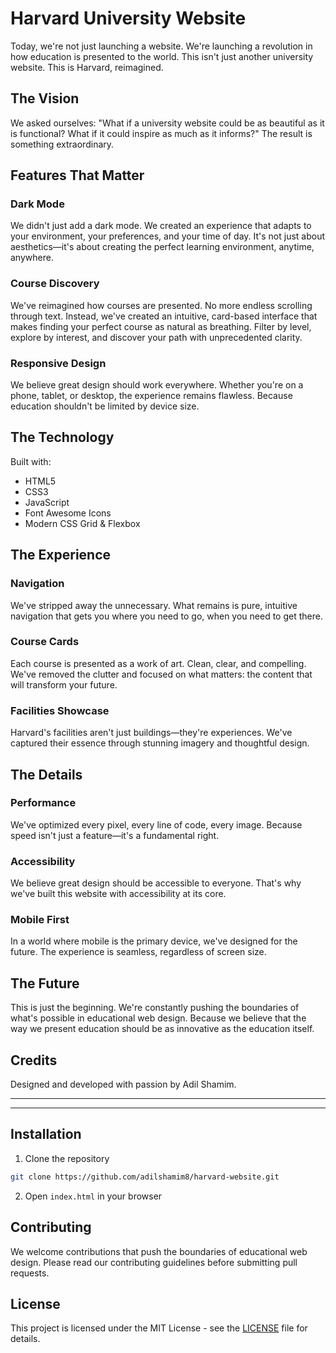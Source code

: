 # Harvard University Website


Today, we're not just launching a website. We're launching a revolution in how education is presented to the world. This isn't just another university website. This is Harvard, reimagined.

## The Vision

We asked ourselves: "What if a university website could be as beautiful as it is functional? What if it could inspire as much as it informs?" The result is something extraordinary.

## Features That Matter

### Dark Mode
We didn't just add a dark mode. We created an experience that adapts to your environment, your preferences, and your time of day. It's not just about aesthetics—it's about creating the perfect learning environment, anytime, anywhere.

### Course Discovery
We've reimagined how courses are presented. No more endless scrolling through text. Instead, we've created an intuitive, card-based interface that makes finding your perfect course as natural as breathing. Filter by level, explore by interest, and discover your path with unprecedented clarity.

### Responsive Design
We believe great design should work everywhere. Whether you're on a phone, tablet, or desktop, the experience remains flawless. Because education shouldn't be limited by device size.

## The Technology

Built with:
- HTML5
- CSS3
- JavaScript
- Font Awesome Icons
- Modern CSS Grid & Flexbox

## The Experience

### Navigation
We've stripped away the unnecessary. What remains is pure, intuitive navigation that gets you where you need to go, when you need to get there.

### Course Cards
Each course is presented as a work of art. Clean, clear, and compelling. We've removed the clutter and focused on what matters: the content that will transform your future.

### Facilities Showcase
Harvard's facilities aren't just buildings—they're experiences. We've captured their essence through stunning imagery and thoughtful design.

## The Details

### Performance
We've optimized every pixel, every line of code, every image. Because speed isn't just a feature—it's a fundamental right.

### Accessibility
We believe great design should be accessible to everyone. That's why we've built this website with accessibility at its core.

### Mobile First
In a world where mobile is the primary device, we've designed for the future. The experience is seamless, regardless of screen size.

## The Future

This is just the beginning. We're constantly pushing the boundaries of what's possible in educational web design. Because we believe that the way we present education should be as innovative as the education itself.

## Credits

Designed and developed with passion by Adil Shamim.

---


---

## Installation

1. Clone the repository
```bash
git clone https://github.com/adilshamim8/harvard-website.git
```

2. Open `index.html` in your browser

## Contributing

We welcome contributions that push the boundaries of educational web design. Please read our contributing guidelines before submitting pull requests.

## License

This project is licensed under the MIT License - see the [LICENSE](License) file for details.
